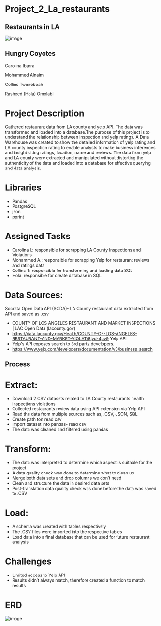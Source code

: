 # Project_2_La_restaurants
## Restaurants in LA
![image](https://user-images.githubusercontent.com/75353991/112249468-133e8b80-8c15-11eb-9d8e-07e9de2e6f7a.png)
## Hungry Coyotes
Carolina Ibarra

Mohammed Alnaimi

Collins Tweneboah

Rasheed (Hola) Omolabi

# Project Description
Gathered restaurant  data from LA county and yelp API. The data was transformed and loaded into a database.The purpose of this project is to understand the relationship between inspection and yelp ratings. A Data Warehouse was created to show the detailed information of yelp rating and LA county inspection rating to enable analysts to make business inferences and insight citing ratings, location, name and reviews. The data from yelp and LA county were extracted and manipulated without distorting the authenticity of the data and loaded into a database for effective querying and data analysis.
# Libraries
- Pandas
- PostgreSQL
- json
- pprint
# Assigned Tasks
- Carolina I.: responsible for scrapping LA County Inspections and Violations
- Mohammed A.: responsible for scrapping Yelp for restaurant reviews and ratings data
- Collins T: responsible for transforming and loading data SQL
- Hola: responsible for create database in SQL
# Data Sources:
Socrata Open Data API (SODA)- LA County restaurant data extracted from API and saved as .csv
- COUNTY OF LOS ANGELES RESTAURANT AND MARKET INSPECTIONS | LAC Open Data (lacounty.gov)
- https://data.lacounty.gov/Health/COUNTY-OF-LOS-ANGELES-RESTAURANT-AND-MARKET-VIOLAT/8jyd-4pv9
Yelp API
- Yelp's API exposes search to 3rd party developers.
- https://www.yelp.com/developers/documentation/v3/business_search
## Process
# Extract:
-	Download 2 CSV datasets related to LA County restaurants health inspections violations
-	Collected restaurants review data using API extension via Yelp API
-	Read the data from multiple sources such as, .CSV, JSON, SQL
-	Create path ton read csv
-	Import dataset into pandas- read csv
-	The data was cleaned and filtered using pandas
# Transform:
-	The data was interpreted to determine which aspect is suitable for the project
-	A data quality check was done to determine what to clean up
-	Merge both data sets and drop columns we don’t need
-	Clean and structure the data in desired data sets
-	Post-translation data quality check was done before the data was saved to .CSV
# Load:
-	A schema was created with tables respectively
-	The .CSV files were imported into the respective tables
-	Load data into a final database that can be used for future restaurant analysis.
# Challenges
-	Limited access to Yelp API
-	Results didn’t always match, therefore created a function to match results

# ERD
![image](https://user-images.githubusercontent.com/75353991/112252707-d5dcfc80-8c1a-11eb-8222-72e99afcdc29.png)

